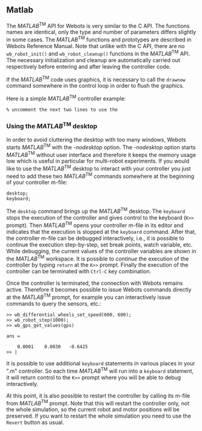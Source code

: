 ## Matlab

The *MATLAB*<sup>TM</sup> API for Webots is very similar to the C API. The
functions names are identical, only the type and number of parameters differs
slightly in some cases. The *MATLAB*<sup>TM</sup> functions and prototypes are
described in Webots Reference Manual. Note that unlike with the C API, there are
no `wb_robot_init()` and `wb_robot_cleanup()` functions in the
*MATLAB*<sup>TM</sup>  API. The necessary initialization and cleanup are
automatically carried out respectively before entering and after leaving the
controller code.

If the *MATLAB*<sup>TM</sup> code uses graphics, it is necessary to call the
`drawnow` command somewhere in the control loop in order to flush the graphics.

Here is a simple *MATLAB*<sup>TM</sup> controller example:

```
% uncomment the next two lines to use the
```

### Using the *MATLAB*<sup>TM</sup> desktop

In order to avoid cluttering the desktop with too many windows, Webots starts
*MATLAB*<sup>TM</sup> with the *-nodesktop* option. The *-nodesktop* option
starts *MATLAB*<sup>TM</sup> without user interface and therefore it keeps the
memory usage low which is useful in particular for multi-robot experiments. If
you would like to use the *MATLAB*<sup>TM</sup> desktop to interact with your
controller you just need to add these two *MATLAB*<sup>TM</sup> commands
somewhere at the beginning of your controller m-file:

```
desktop;
keyboard;
```

The `desktop` command brings up the *MATLAB*<sup>TM</sup> desktop. The
`keyboard` stops the execution of the controller and gives control to the
keyboard (`K>>` prompt). Then *MATLAB*<sup>TM</sup> opens your controller m-file
in its editor and indicates that the execution is stopped at the `keyboard`
command. After that, the controller m-file can be debugged interactively, i.e.,
it is possible to continue the execution step-by-step, set break points, watch
variable, etc. While debugging, the current values of the controller variables
are shown in the *MATLAB*<sup>TM</sup> workspace. It is possible to *continue*
the execution of the controller by typing `return` at the `K>>` prompt. Finally
the execution of the controller can be terminated with `Ctrl-C` key combination.

Once the controller is terminated, the connection with Webots remains active.
Therefore it becomes possible to issue Webots commands directly at the
*MATLAB*<sup>TM</sup> prompt, for example you can interactively issue commands
to query the sensors, etc.:

```
>> wb_differential_wheels_set_speed(600, 600);
>> wb_robot_step(1000);
>> wb_gps_get_values(gps)

ans =

    0.0001    0.0030   -0.6425
>> |
```

It is possible to use additional `keyboard` statements in various places in your
".m" controller. So each time *MATLAB*<sup>TM</sup> will run into a `keyboard`
statement, it will return control to the `K>>` prompt where you will be able to
debug interactively.

At this point, it is also possible to restart the controller by calling its
m-file from *MATLAB*<sup>TM</sup> prompt. Note that this will restart the
controller only, not the whole simulation, so the current robot and motor
positions will be preserved. If you want to restart the whole simulation you
need to use the `Revert` button as usual.

